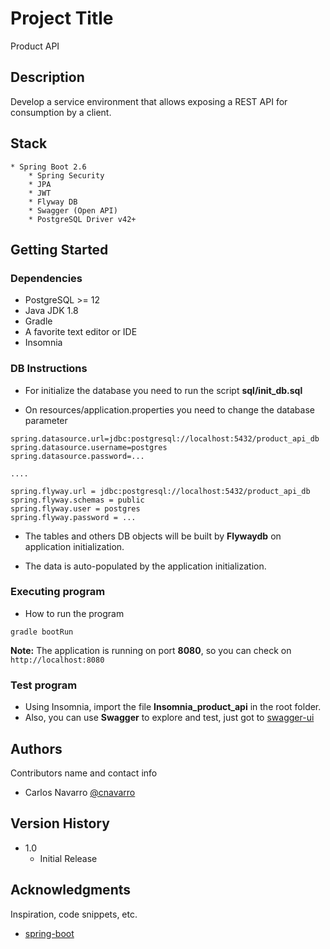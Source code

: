 # Project Title

Product API

## Description

Develop a service environment that allows exposing a REST API for consumption by a client.

## Stack
    * Spring Boot 2.6
        * Spring Security
        * JPA
        * JWT
        * Flyway DB
        * Swagger (Open API)
        * PostgreSQL Driver v42+

## Getting Started

### Dependencies

* PostgreSQL >= 12
* Java JDK 1.8
* Gradle
* A favorite text editor or IDE
* Insomnia

### DB Instructions

* For initialize the database you need to run the script **sql/init_db.sql**

* On resources/application.properties you need to change the database parameter
```
spring.datasource.url=jdbc:postgresql://localhost:5432/product_api_db
spring.datasource.username=postgres
spring.datasource.password=...

....

spring.flyway.url = jdbc:postgresql://localhost:5432/product_api_db
spring.flyway.schemas = public
spring.flyway.user = postgres
spring.flyway.password = ...
```

* The tables and others DB objects will be built by **Flywaydb** on application initialization.

* The data is auto-populated by the application initialization.

### Executing program

* How to run the program
```
gradle bootRun
```

**Note:** The application is running on port **8080**, so you can check on `http://localhost:8080`

### Test program

* Using Insomnia, import the file **Insomnia_product_api** in the root folder.
* Also, you can use **Swagger** to explore and test, just got to [swagger-ui](http://localhost:8080/swagger-ui)

## Authors

Contributors name and contact info

* Carlos Navarro [@cnavarro](https://github.com/chnavarro)

## Version History

* 1.0
    * Initial Release

## Acknowledgments

Inspiration, code snippets, etc.
* [spring-boot](https://spring.io/guides/gs/spring-boot/)
